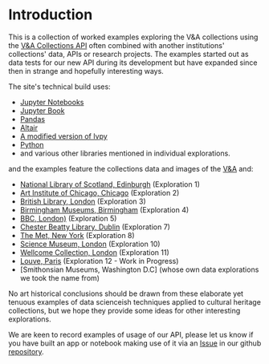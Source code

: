Introduction
============================

This is a collection of worked examples exploring the V&A collections using the [V&A Collections API](https://developers.vam.ac.uk/guide/v2/)
often combined with another institutions' collections' data, APIs or research projects. The examples started out as data tests for our new API
during its development but have expanded since then in strange and hopefully interesting ways.

The site's technical build uses:
  * [Jupyter Notebooks](https://jupyter.org/)
  * [Jupyter Book](jupyterbook.org/)
  * [Pandas](pandas.pydata.org/)
  * [Altair](altair-viz.github.io/)
  * [A modified version of Ivpy](https://github.com/atiro/ivpy)
  * [Python](https://www.python.org/)
  * and various other libraries mentioned in individual explorations.

and the examples feature the collections data and images of the [V&A](https://www.vam.ac.uk) and:
  * [National Library of Scotland, Edinburgh](https://nls.uk) (Exploration 1)
  * [Art Institute of Chicago, Chicago](https://artic.edu/) (Exploration 2)
  * [British Library, London](https://bl.uk) (Exploration 3)
  * [Birmingham Museums, Birmingham](https://www.birminghammuseums.org.uk/) (Exploration 4)
  * [BBC, London)](https://www.bbc.co.uk/) (Exploration 5)
  * [Chester Beatty Library, Dublin](https://chesterbeatty.ie/) (Exploration 7)
  * [The Met, New York](https://www.metmuseum.org/) (Exploration 8)
  * [Science Museum, London](https://www.sciencemuseum.org.uk/home) (Exploration 10)
  * [Wellcome Collection, London](https://wellcomecollection.org/) (Exploration 11)
  * [Louve, Paris](https://www.louvre.fr/) (Exploration 12 - Work in Progress)
  * [Smithonsian Museums, Washington D.C] (whose own data explorations we took the name from)

No art historical conclusions should be drawn from these elaborate yet tenuous examples of data scienceish techniques
applied to cultural heritage collections, but we hope they provide some ideas for other interesting explorations.

We are keen to record examples of usage of our API, please let us know if you have built an app or notebook making use of it
via an [Issue](https://github.com/vanda/etc-docs/issues) in our github [repository](https://github.com/vanda/etc-docs/).
